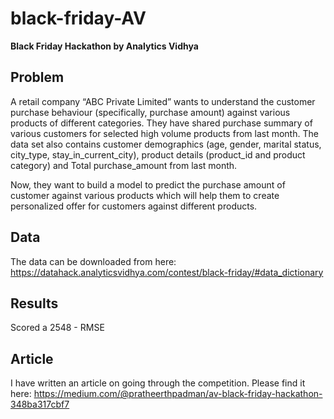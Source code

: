# black-friday-AV
**Black Friday Hackathon by Analytics Vidhya**

## Problem

A retail company “ABC Private Limited” wants to understand the customer purchase behaviour (specifically, purchase amount) against various products of different categories. They have shared purchase summary of various customers for selected high volume products from last month.
The data set also contains customer demographics (age, gender, marital status, city_type, stay_in_current_city), product details (product_id and product category) and Total purchase_amount from last month.

Now, they want to build a model to predict the purchase amount of customer against various products which will help them to create personalized offer for customers against different products.

## Data

The data can be downloaded from here: https://datahack.analyticsvidhya.com/contest/black-friday/#data_dictionary

## Results

Scored a 2548 - RMSE

## Article

I have written an article on going through the competition. Please find it here: https://medium.com/@pratheerthpadman/av-black-friday-hackathon-348ba317cbf7
